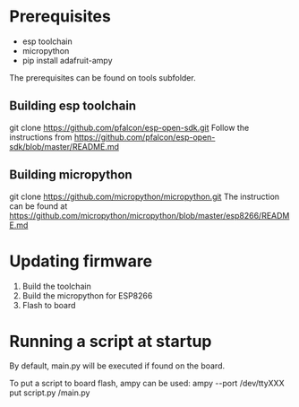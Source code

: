 # Prerequisites
- esp toolchain
- micropython
- pip install adafruit-ampy 

The prerequisites can be found on tools subfolder.

## Building esp toolchain
git clone https://github.com/pfalcon/esp-open-sdk.git
Follow the instructions from https://github.com/pfalcon/esp-open-sdk/blob/master/README.md

## Building micropython
git clone https://github.com/micropython/micropython.git
The instruction can be found at https://github.com/micropython/micropython/blob/master/esp8266/README.md

# Updating firmware
1. Build the toolchain
2. Build the micropython for ESP8266
3. Flash to board

# Running a script at startup
By default, main.py will be executed if found on the board.

To put a script to board flash, ampy can be used:
ampy --port /dev/ttyXXX put script.py /main.py


